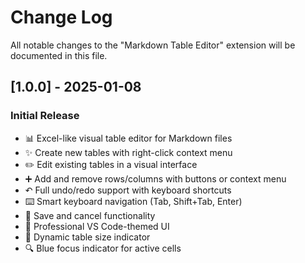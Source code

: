 # Change Log

All notable changes to the "Markdown Table Editor" extension will be documented in this file.

## [1.0.0] - 2025-01-08

### Initial Release
- 📊 Excel-like visual table editor for Markdown files
- ✨ Create new tables with right-click context menu
- ✏️ Edit existing tables in a visual interface
- ➕ Add and remove rows/columns with buttons or context menu
- ↶ Full undo/redo support with keyboard shortcuts
- ⌨️ Smart keyboard navigation (Tab, Shift+Tab, Enter)
- 💾 Save and cancel functionality
- 🎨 Professional VS Code-themed UI
- 📏 Dynamic table size indicator
- 🔍 Blue focus indicator for active cells
